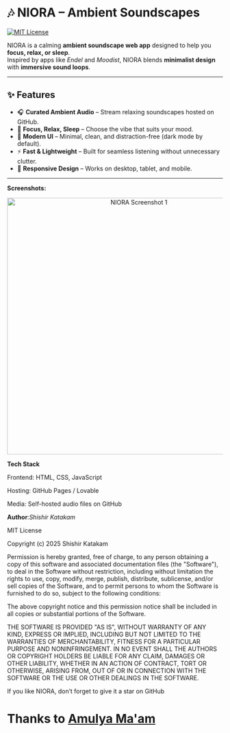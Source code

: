 # 🎶 NIORA – Ambient Soundscapes

[![MIT License](https://img.shields.io/badge/License-MIT-green.svg)](LICENSE)

NIORA is a calming **ambient soundscape web app** designed to help you **focus, relax, or sleep**.  
Inspired by apps like *Endel* and *Moodist*, NIORA blends **minimalist design** with **immersive sound loops**.

---

## ✨ Features

- 🎧 **Curated Ambient Audio** – Stream relaxing soundscapes hosted on GitHub.  
- 🌙 **Focus, Relax, Sleep** – Choose the vibe that suits your mood.  
- 🖤 **Modern UI** – Minimal, clean, and distraction-free (dark mode by default).  
- ⚡ **Fast & Lightweight** – Built for seamless listening without unnecessary clutter.  
- 📱 **Responsive Design** – Works on desktop, tablet, and mobile.  

---

**Screenshots:**

<p align="center">
  <img src="https://raw.githubusercontent.com/shishir-katakam/niora/main/public/image.png" alt="NIORA Screenshot 1" width="600"/>
</p>

**Tech Stack**

Frontend: HTML, CSS, JavaScript

Hosting: GitHub Pages / Lovable

Media: Self-hosted audio files on GitHub


**Author**:_Shishir Katakam_

MIT License

Copyright (c) 2025 Shishir Katakam

Permission is hereby granted, free of charge, to any person obtaining a copy of this software and associated documentation files (the "Software"), to deal in the Software without restriction, including without limitation the rights to use, copy, modify, merge, publish, distribute, sublicense, and/or sell copies of the Software, and to permit persons to whom the Software is furnished to do so, subject to the following conditions:

The above copyright notice and this permission notice shall be included in all copies or substantial portions of the Software.

THE SOFTWARE IS PROVIDED "AS IS", WITHOUT WARRANTY OF ANY KIND, EXPRESS OR IMPLIED, INCLUDING BUT NOT LIMITED TO THE WARRANTIES OF MERCHANTABILITY, FITNESS FOR A PARTICULAR PURPOSE AND NONINFRINGEMENT. IN NO EVENT SHALL THE AUTHORS OR COPYRIGHT HOLDERS BE LIABLE FOR ANY CLAIM, DAMAGES OR OTHER LIABILITY, WHETHER IN AN ACTION OF CONTRACT, TORT OR OTHERWISE, ARISING FROM, OUT OF OR IN CONNECTION WITH THE SOFTWARE OR THE USE OR OTHER DEALINGS IN THE SOFTWARE.

If you like NIORA, don’t forget to give it a star on GitHub

# Thanks to [Amulya Ma'am](https://mgit.ac.in/wp-content/uploads/2022/05/Amulya_it.pdf)
